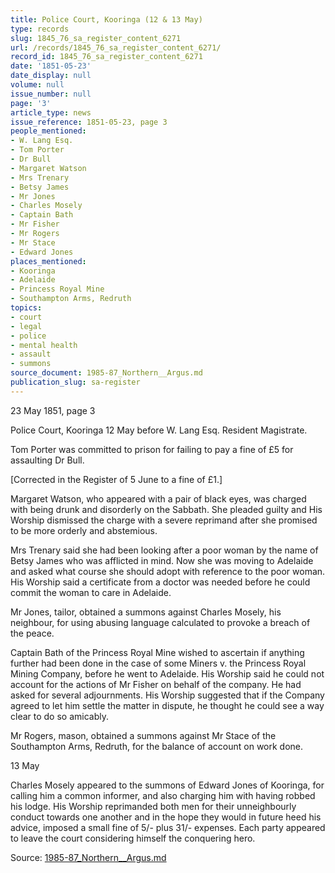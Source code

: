 ```yaml
---
title: Police Court, Kooringa (12 & 13 May)
type: records
slug: 1845_76_sa_register_content_6271
url: /records/1845_76_sa_register_content_6271/
record_id: 1845_76_sa_register_content_6271
date: '1851-05-23'
date_display: null
volume: null
issue_number: null
page: '3'
article_type: news
issue_reference: 1851-05-23, page 3
people_mentioned:
- W. Lang Esq.
- Tom Porter
- Dr Bull
- Margaret Watson
- Mrs Trenary
- Betsy James
- Mr Jones
- Charles Mosely
- Captain Bath
- Mr Fisher
- Mr Rogers
- Mr Stace
- Edward Jones
places_mentioned:
- Kooringa
- Adelaide
- Princess Royal Mine
- Southampton Arms, Redruth
topics:
- court
- legal
- police
- mental health
- assault
- summons
source_document: 1985-87_Northern__Argus.md
publication_slug: sa-register
---
```


23 May 1851, page 3

Police Court, Kooringa 12 May before W. Lang Esq. Resident Magistrate.

Tom Porter was committed to prison for failing to pay a fine of £5 for assaulting Dr Bull.

[Corrected in the Register of 5 June to a fine of £1.]

Margaret Watson, who appeared with a pair of black eyes, was charged with being drunk and disorderly on the Sabbath.  She pleaded guilty and His Worship dismissed the charge with a severe reprimand after she promised to be more orderly and abstemious.

Mrs Trenary said she had been looking after a poor woman by the name of Betsy James who was afflicted in mind.  Now she was moving to Adelaide and asked what course she should adopt with reference to the poor woman.  His Worship said a certificate from a doctor was needed before he could commit the woman to care in Adelaide.

Mr Jones, tailor, obtained a summons against Charles Mosely, his neighbour, for using abusing language calculated to provoke a breach of the peace.

Captain Bath of the Princess Royal Mine wished to ascertain if anything further had been done in the case of some Miners v. the Princess Royal Mining Company, before he went to Adelaide.  His Worship said he could not account for the actions of Mr Fisher on behalf of the company.  He had asked for several adjournments.  His Worship suggested that if the Company agreed to let him settle the matter in dispute, he thought he could see a way clear to do so amicably.

Mr Rogers, mason, obtained a summons against Mr Stace of the Southampton Arms, Redruth, for the balance of account on work done.

13 May

Charles Mosely appeared to the summons of Edward Jones of Kooringa, for calling him a common informer, and also charging him with having robbed his lodge.  His Worship reprimanded both men for their unneighbourly conduct towards one another and in the hope they would in future heed his advice, imposed a small fine of 5/- plus 31/- expenses.  Each party appeared to leave the court considering himself the conquering hero.

Source: [1985-87_Northern__Argus.md](/downloads/markdown/1985-87_Northern__Argus.md)
